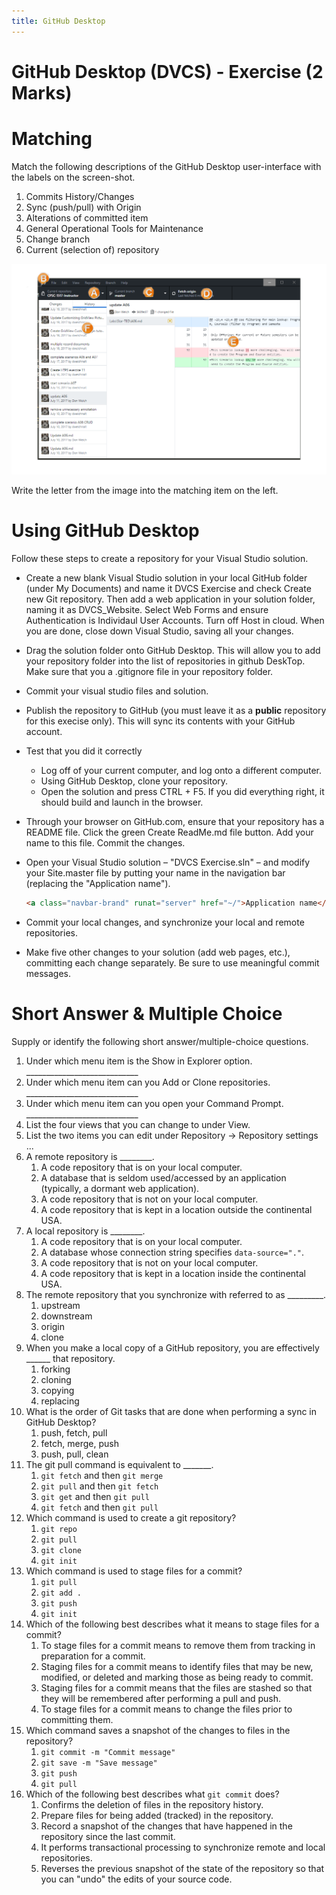 ```yaml
---
title: GitHub Desktop
---
```

# GitHub Desktop (DVCS) - Exercise (2 Marks)

# Matching

Match the following descriptions of the GitHub Desktop user-interface with the labels on the screen-shot.

1. Commits History/Changes
2. Sync (push/pull) with Origin
3. Alterations of committed item
4. General Operational Tools for Maintenance
5. Change branch
6. Current (selection of) repository

![](./dvcs/new_desktop_jan2018.png)

Write the letter from the image into the matching item on the left.

# Using GitHub Desktop

Follow these steps to create a repository for your Visual Studio solution.

- Create a new blank Visual Studio solution in your local GitHub folder (under My Documents) and name it DVCS Exercise and check Create new Git repository. Then add a web application in your solution folder, naming it as DVCS_Website. Select Web Forms and ensure Authentication is Individaul User Accounts. Turn off Host in cloud. When you are done, close down Visual Studio, saving all your changes.
- Drag the solution folder onto GitHub Desktop. This will allow you to add your repository folder into the list of repositories in github DeskTop. Make sure that you a .gitignore file in your repository folder.
- Commit your visual studio files and solution.
- Publish the repository to GitHub (you must leave it as a **public** repository for this execise only). This will sync its contents with your GitHub account.
- Test that you did it correctly
    - Log off of your current computer, and log onto a different computer.
    - Using GitHub Desktop, clone your repository.
    - Open the solution and press CTRL + F5. If you did everything right, it should build and launch in the browser.
- Through your browser on GitHub.com, ensure that your repository has a README file. Click the green Create ReadMe.md file button. Add your name to this file. Commit the changes.
- Open your Visual Studio solution – "DVCS Exercise.sln" – and modify your Site.master file by putting your name in the navigation bar (replacing the "Application name").

    ```html
    <a class="navbar-brand" runat="server" href="~/">Application name</a>
    ```
    
- Commit your local changes, and synchronize your local and remote repositories.
- Make five other changes to your solution (add web pages, etc.), committing each change separately. Be sure to use meaningful commit messages.

# Short Answer & Multiple Choice

Supply or identify the following short answer/multiple-choice questions.

1. Under which menu item is the Show in Explorer option. ____________________________
1. Under which menu item can you Add or Clone repositories. ____________________________
1. Under which menu item can you open your Command Prompt. ____________________________
1. List the four views that you can change to under View.
1. List the two items you can edit under Repository → Repository settings ...
1. A remote repository is ________.
    1. A code repository that is on your local computer.
    1. A database that is seldom used/accessed by an application (typically, a dormant web application).
    1. A code repository that is not on your local computer.
    1. A code repository that is kept in a location outside the continental USA.
1. A local repository is ________.
    1. A code repository that is on your local computer.
    1. A database whose connection string specifies `data-source="."`.
    1. A code repository that is not on your local computer.
    1. A code repository that is kept in a location inside the continental USA.
1. The remote repository that you synchronize with referred to as _________.
    1. upstream
    1. downstream
    1. origin
    1. clone
1. When you make a local copy of a GitHub repository, you are effectively ______ that repository.
    1. forking
    1. cloning
    1. copying
    1. replacing
1. What is the order of Git tasks that are done when performing a sync in GitHub Desktop?
    1. push, fetch, pull
    1. fetch, merge, push
    1. push, pull, clean
1. The git pull command is equivalent to _______.
    1. `git fetch` and then `git merge`
    1. `git pull` and then `git fetch`
    1. `git get` and then `git pull`
    1. `git fetch` and then `git pull`
1. Which command is used to create a git repository?
    1. `git repo`
    1. `git pull`
    1. `git clone`
    1. `git init`
1. Which command is used to stage files for a commit?
    1. `git pull`
    1. `git add .`
    1. `git push`
    1. `git init`
1. Which of the following best describes what it means to stage files for a commit?
    1. To stage files for a commit means to remove them from tracking in preparation for a commit.
    1. Staging files for a commit means to identify files that may be new, modified, or deleted and marking those as being ready to commit.
    1. Staging files for a commit means that the files are stashed so that they will be remembered after performing a pull and push.
    1. To stage files for a commit means to change the files prior to committing them.
1. Which command saves a snapshot of the changes to files in the repository?
    1. `git commit -m "Commit message"`
    1. `git save -m "Save message"`
    1. `git push`
    1. `git pull`
1. Which of the following best describes what `git commit` does?
    1. Confirms the deletion of files in the repository history.
    1. Prepare files for being added (tracked) in the repository.
    1. Record a snapshot of the changes that have happened in the repository since the last commit.
    1. It performs transactional processing to synchronize remote and local repositories.
    1. Reverses the previous snapshot of the state of the repository so that you can "undo" the edits of your source code.
